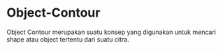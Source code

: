 # Object-Contour
Object Contour merupakan suatu konsep yang digunakan untuk mencari shape atau object tertentu dari suatu citra.
